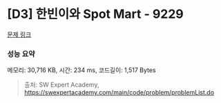 # [D3] 한빈이와 Spot Mart - 9229 

[문제 링크](https://swexpertacademy.com/main/code/problem/problemDetail.do?contestProbId=AW8Wj7cqbY0DFAXN) 

### 성능 요약

메모리: 30,716 KB, 시간: 234 ms, 코드길이: 1,517 Bytes



> 출처: SW Expert Academy, https://swexpertacademy.com/main/code/problem/problemList.do